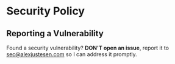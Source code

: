 # Security Policy

## Reporting a Vulnerability

Found a security vulnerability? **DON'T open an issue**, report it to [sec@alexjustesen.com](mailto:sec@alexjustesen.com) so I can address it promptly.
